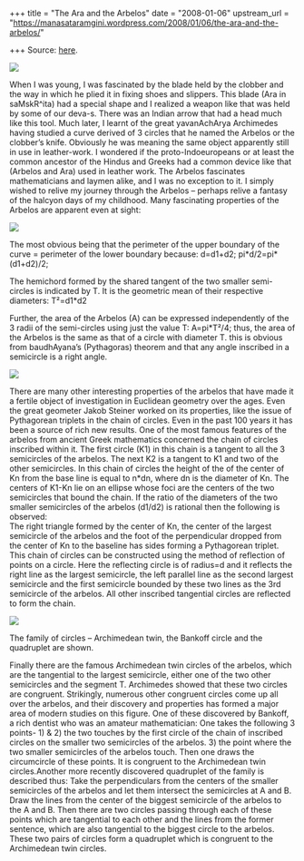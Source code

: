 +++
title = "The Ara and the Arbelos"
date = "2008-01-06"
upstream_url = "https://manasataramgini.wordpress.com/2008/01/06/the-ara-and-the-arbelos/"

+++
Source: [here](https://manasataramgini.wordpress.com/2008/01/06/the-ara-and-the-arbelos/).



[![](https://i2.wp.com/bp1.blogger.com/_hjuA1bE0hBw/R4AyVdBucsI/AAAAAAAAAA0/D0XmMUzLYF0/s320/Arbelos.jpg)](http://bp1.blogger.com/_hjuA1bE0hBw/R4AyVdBucsI/AAAAAAAAAA0/D0XmMUzLYF0/s1600-h/Arbelos.jpg)

When I was young, I was fascinated by the blade held by the clobber and
the way in which he plied it in fixing shoes and slippers. This blade
(Ara in saMskR^ita) had a special shape and I realized a weapon like
that was held by some of our deva-s. There was an Indian arrow that had
a head much like this tool. Much later, I learnt of the great
yavanAchArya Archimedes having studied a curve derived of 3 circles that
he named the Arbelos or the clobber’s knife. Obviously he was meaning
the same object apparently still in use in leather-work. I wondered if
the proto-Indoeuropeans or at least the common ancestor of the Hindus
and Greeks had a common device like that (Arbelos and Ara) used in
leather work. The Arbelos fascinates mathematicians and laymen alike,
and I was no exception to it. I simply wished to relive my journey
through the Arbelos – perhaps relive a fantasy of the halcyon days of my
childhood. Many fascinating properties of the Arbelos are apparent even
at sight:

[![](https://i1.wp.com/bp2.blogger.com/_hjuA1bE0hBw/R4AydtBuctI/AAAAAAAAAA8/8JilBvDGrKI/s320/arabelos.png)](http://bp2.blogger.com/_hjuA1bE0hBw/R4AydtBuctI/AAAAAAAAAA8/8JilBvDGrKI/s1600-h/arabelos.png)

The most obvious being that the perimeter of the upper boundary of the
curve = perimeter of the lower boundary because: d=d1+d2;
pi\*d/2=pi\*(d1+d2)/2;

The hemichord formed by the shared tangent of the two smaller
semi-circles is indicated by T. It is the geometric mean of their
respective diameters: T²=d1\*d2

Further, the area of the Arbelos (A) can be expressed independently of
the 3 radii of the semi-circles using just the value T: A=pi\*T²/4;
thus, the area of the Arbelos is the same as that of a circle with
diameter T. this is obvious from baudhAyana’s (Pythagoras) theorem and
that any angle inscribed in a semicircle is a right angle.

[![](https://i1.wp.com/bp0.blogger.com/_hjuA1bE0hBw/R4atitBuczI/AAAAAAAAABs/2zvDFUGwItI/s320/arabelos_exp2.png)](http://bp0.blogger.com/_hjuA1bE0hBw/R4atitBuczI/AAAAAAAAABs/2zvDFUGwItI/s1600-h/arabelos_exp2.png)

There are many other interesting properties of the arbelos that have
made it a fertile object of investigation in Euclidean geometry over the
ages. Even the great geometer Jakob Steiner worked on its properties,
like the issue of Pythagorean triplets in the chain of circles. Even in
the past 100 years it has been a source of rich new results. One of the
most famous features of the arbelos from ancient Greek mathematics
concerned the chain of circles inscribed within it. The first circle
(K1) in this chain is a tangent to all the 3 semicircles of the arbelos.
The next K2 is a tangent to K1 and two of the other semicircles. In this
chain of circles the height of the of the center of Kn from the base
line is equal to n\*dn, where dn is the diameter of Kn. The centers of
K1-Kn lie on an ellipse whose foci are the centers of the two
semicircles that bound the chain. If the ratio of the diameters of the
two smaller semicircles of the arbelos (d1/d2) is rational then the
following is observed:  
The right triangle formed by the center of Kn, the center of the largest
semicircle of the arbelos and the foot of the perpendicular dropped from
the center of Kn to the baseline has sides forming a Pythagorean
triplet. This chain of circles can be constructed using the method of
reflection of points on a circle. Here the reflecting circle is of
radius=d and it reflects the right line as the largest semicircle, the
left parallel line as the second largest semicircle and the first
semicircle bounded by these two lines as the 3rd semicircle of the
arbelos. All other inscribed tangential circles are reflected to form
the chain.

[![](https://i2.wp.com/bp0.blogger.com/_hjuA1bE0hBw/R4AyeNBucvI/AAAAAAAAABM/JQMLHBqVcf8/s320/arabelos_exp5.png)](http://bp0.blogger.com/_hjuA1bE0hBw/R4AyeNBucvI/AAAAAAAAABM/JQMLHBqVcf8/s1600-h/arabelos_exp5.png)

The family of circles – Archimedean twin, the Bankoff circle and the
quadruplet are shown.

Finally there are the famous Archimedean twin circles of the arbelos,
which are the tangential to the largest semicircle, either one of the
two other semicircles and the segment T. Archimedes showed that these
two circles are congruent. Strikingly, numerous other congruent circles
come up all over the arbelos, and their discovery and properties has
formed a major area of modern studies on this figure. One of these
discovered by Bankoff, a rich dentist who was an amateur mathematician:
One takes the following 3 points- 1) & 2) the two touches by the first
circle of the chain of inscribed circles on the smaller two semicircles
of the arbelos. 3) the point where the two smaller semicircles of the
arbelos touch. Then one draws the circumcircle of these points. It is
congruent to the Archimedean twin circles.Another more recently
discovered quadruplet of the family is described thus: Take the
perpendiculars from the centers of the smaller semicircles of the
arbelos and let them intersect the semicircles at A and B. Draw the
lines from the center of the biggest semicircle of the arbelos to the A
and B. Then there are two circles passing through each of these points
which are tangential to each other and the lines from the former
sentence, which are also tangential to the biggest circle to the
arbelos. These two pairs of circles form a quadruplet which is congruent
to the Archimedean twin circles.

